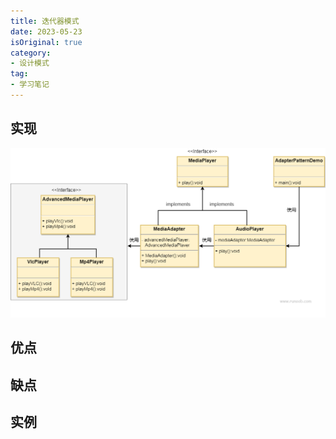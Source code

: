 ```yaml
---
title: 迭代器模式
date: 2023-05-23
isOriginal: true
category:
- 设计模式
tag:
- 学习笔记
---
```


## 实现

![这是图片](./imgs/adapter.png "示意图")

## 优点


## 缺点


## 实例

